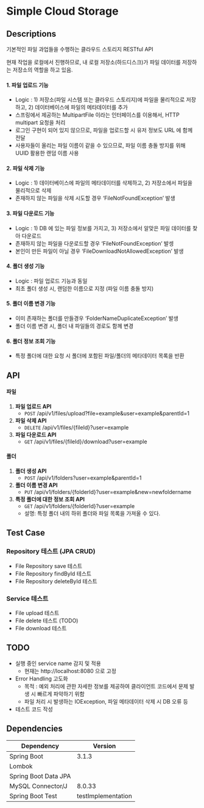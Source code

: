 # Simple Cloud Storage

## Descriptions
기본적인 파일 과업들을 수행하는 클라우드 스토리지 RESTful API

현재 작업을 로컬에서 진행하므로, 내 로컬 저장소(하드디스크)가 파일 데이터를 저장하는 저장소의 역할을 하고 있음.

#### 1. 파일 업로드 기능
- Logic : 1) 저장소(파일 시스템 또는 클라우드 스토리지)에 파일을 물리적으로 저장하고, 2) 데이터베이스에 파일의 메타데이터를 추가
- 스프링에서 제공하는 MultipartFile 이라는 인터페이스를 이용해서, HTTP multipart 요청을 처리
- 로그인 구현이 되어 있지 않으므로, 파일을 업로드할 시 유저 정보도 URL 에 함께 전달
- 사용자들이 올리는 파일 이름이 같을 수 있으므로, 파일 이름 충돌 방지를 위해 UUID 활용한 랜덤 이름 사용

#### 2. 파일 삭제 기능
- Logic : 1) 데이터베이스에 파일의 메타데이터를 삭제하고, 2) 저장소에서 파일을 물리적으로 삭제
- 존재하지 않는 파일을 삭제 시도할 경우 ‘FileNotFoundException’ 발생

#### 3. 파일 다운로드 기능
- Logic : 1) DB 에 있는 파일 정보를 가지고, 3) 저장소에서 알맞은 파일 데이터를 찾아 다운로드
- 존재하지 않는 파일을 다운로드할 경우 ‘FileNotFoundException’ 발셍
- 본인이 만든 파일이 아닐 경우 ‘FileDownloadNotAllowedException’ 발생 

#### 4. 폴더 생성 기능
- Logic : 파일 업로드 기능과 동일
- 최초 폴더 생성 시, 랜덤한 이름으로 지정 (파일 이름 충돌 방지)

#### 5. 폴더 이름 변경 기능
- 이미 존재하는 폴더를 만들경우 ‘FolderNameDuplicateException’ 발생
- 폴더 이름 변경 시, 폴더 내 파일들의 경로도 함께 변경

#### 6. 폴더 정보 조회 기능
- 특정 폴더에 대한 요청 시 폴더에 포함된 파일/폴더의 메타데이터 목록을 반환


## API
#### 파일 
  1. **파일 업로드 API**
     - `POST` /api/v1/files/upload?file=example&user=example&parentId=1
  2. **파일 삭제 API**
     - `DELETE` /api/v1/files/{fileId}?user=example
  3. **파일 다운로드 API**
     - `GET` /api/v1/files/{fileId}/download?user=example
#### 폴더
  1. **폴더 생성 API**
     - `POST` /api/v1/folders?user=example&parentId=1
  2. **폴더 이름 변경 API**
     - `PUT` /api/v1/folders/{folderId}?user=example&new=newfoldername
  3. **특정 폴더에 대한 정보 조회 API**
     - `GET` /api/v1/folders/{folderId}?user=example
     - 설명: 특정 폴더 내의 하위 폴더와 파일 목록을 가져올 수 있다.



## Test Case

### Repository 테스트 (JPA CRUD)
* File Repository save 테스트
* File Repository findById 테스트
* File Repository deleteById 테스트

### Service 테스트
* File upload 테스트
* File delete 테스트 (TODO)
* File download 테스트


## TODO
* 실행 중인 service name 감지 및 적용
    - 현재는 http://localhost:8080 으로 고정
* Error Handling 고도화
  - 목적 : 예외 처리에 관한 자세한 정보를 제공하여 클라이언트 코드에서 문제 발생 시 빠르게 파악하기 위함
  - 파일 처리 시 발생하는 IOException, 파일 메타데이터 삭제 시 DB 오류 등
* 테스트 코드 작성

## Dependencies


| Dependency        | Version       |
| ----------------- | ------------- |
| Spring Boot       |   3.1.3       |
| Lombok            |               |
| Spring Boot Data JPA |               |
| MySQL Connector/J | 8.0.33        |
| Spring Boot Test  | testImplementation |
